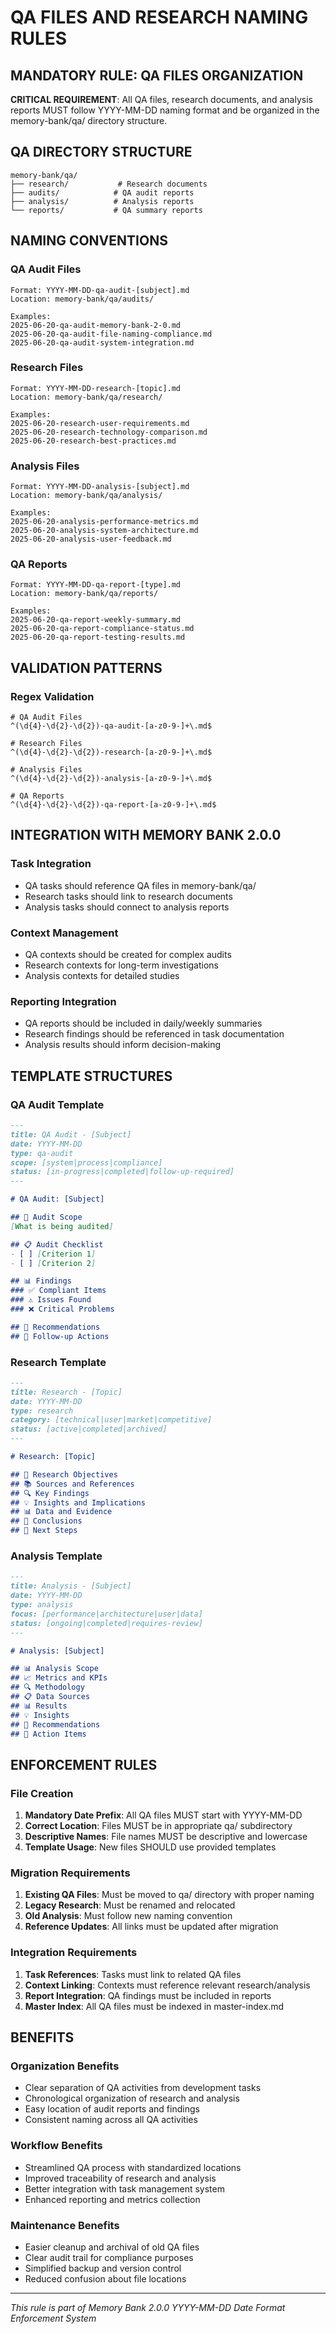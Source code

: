 # QA FILES AND RESEARCH NAMING RULES

## MANDATORY RULE: QA FILES ORGANIZATION

**CRITICAL REQUIREMENT**: All QA files, research documents, and analysis reports MUST follow YYYY-MM-DD naming format and be organized in the memory-bank/qa/ directory structure.

## QA DIRECTORY STRUCTURE

```
memory-bank/qa/
├── research/           # Research documents
├── audits/            # QA audit reports
├── analysis/          # Analysis reports
└── reports/           # QA summary reports
```

## NAMING CONVENTIONS

### QA Audit Files
```
Format: YYYY-MM-DD-qa-audit-[subject].md
Location: memory-bank/qa/audits/

Examples:
2025-06-20-qa-audit-memory-bank-2-0.md
2025-06-20-qa-audit-file-naming-compliance.md
2025-06-20-qa-audit-system-integration.md
```

### Research Files
```
Format: YYYY-MM-DD-research-[topic].md
Location: memory-bank/qa/research/

Examples:
2025-06-20-research-user-requirements.md
2025-06-20-research-technology-comparison.md
2025-06-20-research-best-practices.md
```

### Analysis Files
```
Format: YYYY-MM-DD-analysis-[subject].md
Location: memory-bank/qa/analysis/

Examples:
2025-06-20-analysis-performance-metrics.md
2025-06-20-analysis-system-architecture.md
2025-06-20-analysis-user-feedback.md
```

### QA Reports
```
Format: YYYY-MM-DD-qa-report-[type].md
Location: memory-bank/qa/reports/

Examples:
2025-06-20-qa-report-weekly-summary.md
2025-06-20-qa-report-compliance-status.md
2025-06-20-qa-report-testing-results.md
```

## VALIDATION PATTERNS

### Regex Validation
```regex
# QA Audit Files
^(\d{4}-\d{2}-\d{2})-qa-audit-[a-z0-9-]+\.md$

# Research Files
^(\d{4}-\d{2}-\d{2})-research-[a-z0-9-]+\.md$

# Analysis Files
^(\d{4}-\d{2}-\d{2})-analysis-[a-z0-9-]+\.md$

# QA Reports
^(\d{4}-\d{2}-\d{2})-qa-report-[a-z0-9-]+\.md$
```

## INTEGRATION WITH MEMORY BANK 2.0.0

### Task Integration
- QA tasks should reference QA files in memory-bank/qa/
- Research tasks should link to research documents
- Analysis tasks should connect to analysis reports

### Context Management
- QA contexts should be created for complex audits
- Research contexts for long-term investigations
- Analysis contexts for detailed studies

### Reporting Integration
- QA reports should be included in daily/weekly summaries
- Research findings should be referenced in task documentation
- Analysis results should inform decision-making

## TEMPLATE STRUCTURES

### QA Audit Template
```markdown
---
title: QA Audit - [Subject]
date: YYYY-MM-DD
type: qa-audit
scope: [system|process|compliance]
status: [in-progress|completed|follow-up-required]
---

# QA Audit: [Subject]

## 🎯 Audit Scope
[What is being audited]

## 📋 Audit Checklist
- [ ] [Criterion 1]
- [ ] [Criterion 2]

## 📊 Findings
### ✅ Compliant Items
### ⚠️ Issues Found
### ❌ Critical Problems

## 📝 Recommendations
## 🔄 Follow-up Actions
```

### Research Template
```markdown
---
title: Research - [Topic]
date: YYYY-MM-DD
type: research
category: [technical|user|market|competitive]
status: [active|completed|archived]
---

# Research: [Topic]

## 🎯 Research Objectives
## 📚 Sources and References
## 🔍 Key Findings
## 💡 Insights and Implications
## 📊 Data and Evidence
## 🎯 Conclusions
## 🔄 Next Steps
```

### Analysis Template
```markdown
---
title: Analysis - [Subject]
date: YYYY-MM-DD
type: analysis
focus: [performance|architecture|user|data]
status: [ongoing|completed|requires-review]
---

# Analysis: [Subject]

## 📊 Analysis Scope
## 📈 Metrics and KPIs
## 🔍 Methodology
## 📋 Data Sources
## 📊 Results
## 💡 Insights
## 🎯 Recommendations
## 🔄 Action Items
```

## ENFORCEMENT RULES

### File Creation
1. **Mandatory Date Prefix**: All QA files MUST start with YYYY-MM-DD
2. **Correct Location**: Files MUST be in appropriate qa/ subdirectory
3. **Descriptive Names**: File names MUST be descriptive and lowercase
4. **Template Usage**: New files SHOULD use provided templates

### Migration Requirements
1. **Existing QA Files**: Must be moved to qa/ directory with proper naming
2. **Legacy Research**: Must be renamed and relocated
3. **Old Analysis**: Must follow new naming convention
4. **Reference Updates**: All links must be updated after migration

### Integration Requirements
1. **Task References**: Tasks must link to related QA files
2. **Context Linking**: Contexts must reference relevant research/analysis
3. **Report Integration**: QA findings must be included in reports
4. **Master Index**: All QA files must be indexed in master-index.md

## BENEFITS

### Organization Benefits
- Clear separation of QA activities from development tasks
- Chronological organization of research and analysis
- Easy location of audit reports and findings
- Consistent naming across all QA activities

### Workflow Benefits
- Streamlined QA process with standardized locations
- Improved traceability of research and analysis
- Better integration with task management system
- Enhanced reporting and metrics collection

### Maintenance Benefits
- Easier cleanup and archival of old QA files
- Clear audit trail for compliance purposes
- Simplified backup and version control
- Reduced confusion about file locations

---

*This rule is part of Memory Bank 2.0.0 YYYY-MM-DD Date Format Enforcement System*